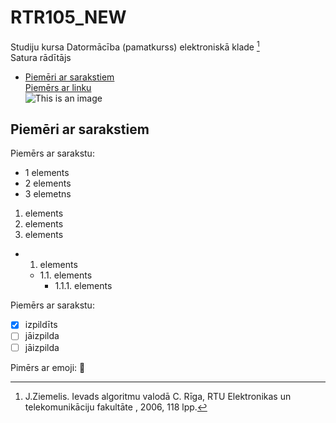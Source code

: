 # RTR105_NEW  
Studiju kursa Datormācība (pamatkurss) elektroniskā klade [^1]  
Satura rādītājs
- [Piemēri ar sarakstiem](https://github.com/Robcons123/RTR105_NEW/edit/main/README.md#piem%C4%93ri-ar-sarakstiem)  
[Piemērs ar linku](https://github.com/Robcons123/RTR105)  
![This is an image](https://myoctocat.com/assets/images/base-octocat.svg)  

## Piemēri ar sarakstiem
Piemērs ar sarakstu:  
- 1 elements  
- 2 elements
- 3 elemetns

1. elements
2. elements
3. elements

* 1. elements
  * 1.1. elements
    * 1.1.1. elements

Piemērs ar sarakstu:
- [x] izpildīts
- [ ] jāizpilda
- [ ] jāizpilda

Pimērs ar emoji: 🍪

[^1]: J.Ziemelis. Ievads algoritmu valodā C. Rīga, RTU Elektronikas un telekomunikāciju fakultāte , 2006, 118 lpp.
